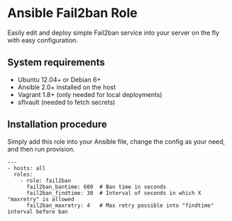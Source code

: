 Ansible Fail2ban Role
============

Easily edit and deploy simple Fail2ban service into your server on the fly with easy configuration.


System requirements
------------

* Ubuntu 12.04+ or Debian 6+
* Ansible 2.0+ installed on the host
* Vagrant 1.8+ (only needed for local deployments)
* sflvault (needed to fetch secrets)


Installation procedure
------------

Simply add this role into your Ansible file, change the config as your need, and then run provision.

```
---
- hosts: all
  roles:
    - role: fail2ban
      fail2ban_bantime: 600  # Ban time in seconds
      fail2ban_findtime: 30  # Interval of seconds in which X "maxretry" is allowed
      fail2ban_maxretry: 4   # Max retry possible into "findtime" interval before ban
```

